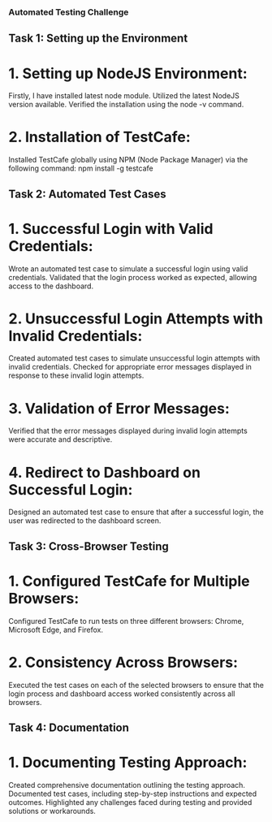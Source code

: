 ### Automated Testing Challenge
## Task 1: Setting up the Environment
# 1.	Setting up NodeJS Environment:
Firstly, I have installed latest node module.
Utilized the latest NodeJS version available.
Verified the installation using the node -v command.
# 2.	Installation of TestCafe:
Installed TestCafe globally using NPM (Node Package Manager) via the following command:
npm install -g testcafe 
## Task 2: Automated Test Cases
# 1.	Successful Login with Valid Credentials:
Wrote an automated test case to simulate a successful login using valid credentials.
Validated that the login process worked as expected, allowing access to the dashboard.
# 2.	Unsuccessful Login Attempts with Invalid Credentials:
Created automated test cases to simulate unsuccessful login attempts with invalid credentials.
Checked for appropriate error messages displayed in response to these invalid login attempts.
# 3.	Validation of Error Messages:
Verified that the error messages displayed during invalid login attempts were accurate and descriptive.
# 4.	Redirect to Dashboard on Successful Login:
Designed an automated test case to ensure that after a successful login, the user was redirected to the dashboard screen.
## Task 3: Cross-Browser Testing
# 1.	Configured TestCafe for Multiple Browsers:
Configured TestCafe to run tests on three different browsers: Chrome, Microsoft Edge, and Firefox.
# 2.	Consistency Across Browsers:
Executed the test cases on each of the selected browsers to ensure that the login process and dashboard access worked consistently across all browsers.
## Task 4: Documentation
# 1.	Documenting Testing Approach:
Created comprehensive documentation outlining the testing approach.
Documented test cases, including step-by-step instructions and expected outcomes.
Highlighted any challenges faced during testing and provided solutions or workarounds.
